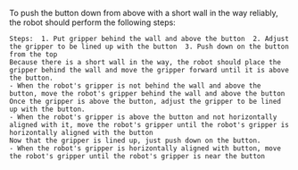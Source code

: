 To push the button down from above with a short wall in the way reliably, the robot should perform the following steps:

    Steps:  1. Put gripper behind the wall and above the button  2. Adjust the gripper to be lined up with the button  3. Push down on the button from the top
    Because there is a short wall in the way, the robot should place the gripper behind the wall and move the gripper forward until it is above the button.
    - When the robot's gripper is not behind the wall and above the button, move the robot's gripper behind the wall and above the button
    Once the gripper is above the button, adjust the gripper to be lined up with the button.
    - When the robot's gripper is above the button and not horizontally aligned with it, move the robot's gripper until the robot's gripper is horizontally aligned with the button
    Now that the gripper is lined up, just push down on the button.
    - When the robot's gripper is horizontally aligned with button, move the robot's gripper until the robot's gripper is near the button